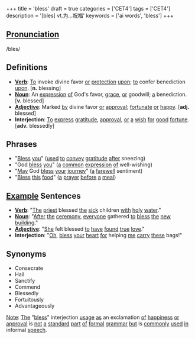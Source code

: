 +++
title = 'bless'
draft = true
categories = ['CET4']
tags = ['CET4']
description = '[bles] vt.为…祝福'
keywords = ['ai words', 'bless']
+++

## [Pronunciation](/en/post/pronunciation/)
/bles/

## Definitions
- **[Verb](/en/post/verb/)**: [To](/en/post/to/) invoke divine favor [or](/en/post/or/) [protection](/en/post/protection/) [upon](/en/post/upon/); [to](/en/post/to/) confer benediction [upon](/en/post/upon/). [**n.** blessing]
- **[Noun](/en/post/noun/)**: An [expression](/en/post/expression/) [of](/en/post/of/) God's favor, [grace](/en/post/grace/), [or](/en/post/or/) goodwill; [a](/en/post/a/) benediction. [**v.** blessed]
- **[Adjective](/en/post/adjective/)**: Marked [by](/en/post/by/) divine favor [or](/en/post/or/) [approval](/en/post/approval/); [fortunate](/en/post/fortunate/) [or](/en/post/or/) [happy](/en/post/happy/). [**adj.** blessed]
- **Interjection**: [To](/en/post/to/) [express](/en/post/express/) [gratitude](/en/post/gratitude/), [approval](/en/post/approval/), [or](/en/post/or/) [a](/en/post/a/) [wish](/en/post/wish/) [for](/en/post/for/) [good](/en/post/good/) [fortune](/en/post/fortune/). [**adv.** blessedly]

## Phrases
- "[Bless](/en/post/bless/) [you](/en/post/you/)" ([used](/en/post/used/) [to](/en/post/to/) [convey](/en/post/convey/) [gratitude](/en/post/gratitude/) [after](/en/post/after/) sneezing)
- "God [bless](/en/post/bless/) [you](/en/post/you/)" ([a](/en/post/a/) [common](/en/post/common/) [expression](/en/post/expression/) [of](/en/post/of/) well-wishing)
- "[May](/en/post/may/) God [bless](/en/post/bless/) [your](/en/post/your/) [journey](/en/post/journey/)" ([a](/en/post/a/) [farewell](/en/post/farewell/) sentiment)
- "[Bless](/en/post/bless/) [this](/en/post/this/) [food](/en/post/food/)" ([a](/en/post/a/) [prayer](/en/post/prayer/) [before](/en/post/before/) [a](/en/post/a/) [meal](/en/post/meal/))

## [Example](/en/post/example/) Sentences
- **[Verb](/en/post/verb/)**: "[The](/en/post/the/) [priest](/en/post/priest/) blessed [the](/en/post/the/) [sick](/en/post/sick/) children [with](/en/post/with/) [holy](/en/post/holy/) [water](/en/post/water/)."
- **[Noun](/en/post/noun/)**: "[After](/en/post/after/) [the](/en/post/the/) [ceremony](/en/post/ceremony/), [everyone](/en/post/everyone/) gathered [to](/en/post/to/) [bless](/en/post/bless/) [the](/en/post/the/) [new](/en/post/new/) [building](/en/post/building/)."
- **[Adjective](/en/post/adjective/)**: "[She](/en/post/she/) felt blessed [to](/en/post/to/) [have](/en/post/have/) [found](/en/post/found/) [true](/en/post/true/) [love](/en/post/love/)."
- **Interjection**: "[Oh](/en/post/oh/), [bless](/en/post/bless/) [your](/en/post/your/) [heart](/en/post/heart/) [for](/en/post/for/) helping [me](/en/post/me/) [carry](/en/post/carry/) [these](/en/post/these/) bags!"

## Synonyms
- Consecrate
- Hail
- Sanctify
- Commend
- Blessedly
- Fortuitously
- Advantageously

[Note](/en/post/note/): [The](/en/post/the/) "[bless](/en/post/bless/)" interjection [usage](/en/post/usage/) [as](/en/post/as/) an exclamation [of](/en/post/of/) [happiness](/en/post/happiness/) [or](/en/post/or/) [approval](/en/post/approval/) is [not](/en/post/not/) [a](/en/post/a/) [standard](/en/post/standard/) [part](/en/post/part/) [of](/en/post/of/) [formal](/en/post/formal/) [grammar](/en/post/grammar/) [but](/en/post/but/) is [commonly](/en/post/commonly/) [used](/en/post/used/) [in](/en/post/in/) informal [speech](/en/post/speech/).
